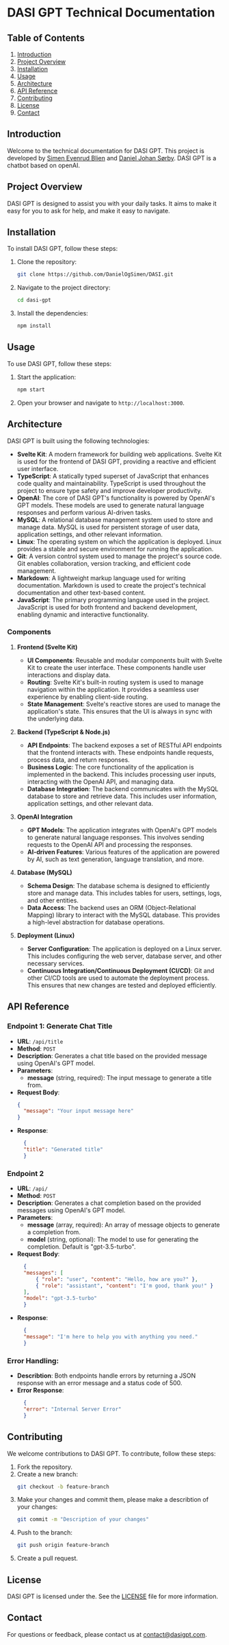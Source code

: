 # DASI GPT Technical Documentation

## Table of Contents
1. [Introduction](#introduction)
2. [Project Overview](#project-overview)
3. [Installation](#installation)
4. [Usage](#usage)
5. [Architecture](#architecture)
6. [API Reference](#api-reference)
7. [Contributing](#contributing)
8. [License](#license)
9. [Contact](#contact)

## Introduction
Welcome to the technical documentation for DASI GPT. This project is developed by [Simen Evenrud Blien](https://github.com/SimenBlien) and [Daniel Johan Sørby](https://github.com/DanielJSorby). DASI GPT is a chatbot based on openAI.

## Project Overview
DASI GPT is designed to assist you with your daily tasks. It aims to make it easy for you to ask for help, and make it easy to navigate. 

## Installation
To install DASI GPT, follow these steps:

1. Clone the repository:
    ```sh
    git clone https://github.com/DanielOgSimen/DASI.git
    ```
2. Navigate to the project directory:
    ```sh
    cd dasi-gpt
    ```
3. Install the dependencies:
    ```sh
    npm install
    ```

## Usage
To use DASI GPT, follow these steps:

1. Start the application:
    ```sh
    npm start
    ```
2. Open your browser and navigate to `http://localhost:3000`.

## Architecture
DASI GPT is built using the following technologies:
- **Svelte Kit**: A modern framework for building web applications. Svelte Kit is used for the frontend of DASI GPT, providing a reactive and efficient user interface.
- **TypeScript**: A statically typed superset of JavaScript that enhances code quality and maintainability. TypeScript is used throughout the project to ensure type safety and improve developer productivity.
- **OpenAI**: The core of DASI GPT's functionality is powered by OpenAI's GPT models. These models are used to generate natural language responses and perform various AI-driven tasks.
- **MySQL**: A relational database management system used to store and manage data. MySQL is used for persistent storage of user data, application settings, and other relevant information.
- **Linux**: The operating system on which the application is deployed. Linux provides a stable and secure environment for running the application.
- **Git**: A version control system used to manage the project's source code. Git enables collaboration, version tracking, and efficient code management.
- **Markdown**: A lightweight markup language used for writing documentation. Markdown is used to create the project's technical documentation and other text-based content.
- **JavaScript**: The primary programming language used in the project. JavaScript is used for both frontend and backend development, enabling dynamic and interactive functionality.

### Components
1. **Frontend (Svelte Kit)**
   - **UI Components**: Reusable and modular components built with Svelte Kit to create the user interface. These components handle user interactions and display data.
   - **Routing**: Svelte Kit's built-in routing system is used to manage navigation within the application. It provides a seamless user experience by enabling client-side routing.
   - **State Management**: Svelte's reactive stores are used to manage the application's state. This ensures that the UI is always in sync with the underlying data.

2. **Backend (TypeScript & Node.js)**
   - **API Endpoints**: The backend exposes a set of RESTful API endpoints that the frontend interacts with. These endpoints handle requests, process data, and return responses.
   - **Business Logic**: The core functionality of the application is implemented in the backend. This includes processing user inputs, interacting with the OpenAI API, and managing data.
   - **Database Integration**: The backend communicates with the MySQL database to store and retrieve data. This includes user information, application settings, and other relevant data.

3. **OpenAI Integration**
   - **GPT Models**: The application integrates with OpenAI's GPT models to generate natural language responses. This involves sending requests to the OpenAI API and processing the responses.
   - **AI-driven Features**: Various features of the application are powered by AI, such as text generation, language translation, and more.

4. **Database (MySQL)**
   - **Schema Design**: The database schema is designed to efficiently store and manage data. This includes tables for users, settings, logs, and other entities.
   - **Data Access**: The backend uses an ORM (Object-Relational Mapping) library to interact with the MySQL database. This provides a high-level abstraction for database operations.

5. **Deployment (Linux)**
   - **Server Configuration**: The application is deployed on a Linux server. This includes configuring the web server, database server, and other necessary services.
   - **Continuous Integration/Continuous Deployment (CI/CD)**: Git and other CI/CD tools are used to automate the deployment process. This ensures that new changes are tested and deployed efficiently.


## API Reference

### Endpoint 1: Generate Chat Title
- **URL**: `/api/title`
- **Method**: `POST`
- **Description**: Generates a chat title based on the provided message using OpenAI's GPT model.
- **Parameters**:
  - **message** (string, required): The input message to generate a title from.
- **Request Body**:
  ```json
  {
    "message": "Your input message here"
  }
- **Response**: 
  ```json
    {
    "title": "Generated title"
    }

### Endpoint 2
- **URL**: `/api/`
- **Method**: `POST`
- **Description**: Generates a chat completion based on the provided messages using OpenAI's GPT model.
- **Parameters**:
    - **message** (array, required): An array of message objects to generate a completion from.
    - **model** (string, optional): The model to use for generating the completion. Default is "gpt-3.5-turbo".
- **Request Body**:
  ```json
    {
    "messages": [
        { "role": "user", "content": "Hello, how are you?" },
        { "role": "assistant", "content": "I'm good, thank you!" }
    ],
    "model": "gpt-3.5-turbo"
    }
- **Response**: 
  ```json
    {
    "message": "I'm here to help you with anything you need."
    }
### Error Handling:
- **Describtion**: Both endpoints handle errors by returning a JSON response with an error message and a status code of 500.
- **Error Response**:
  ```json
    {
    "error": "Internal Server Error"
    }

## Contributing
We welcome contributions to DASI GPT. To contribute, follow these steps:

1. Fork the repository.
2. Create a new branch:
    ```sh
    git checkout -b feature-branch
    ```
3. Make your changes and commit them, please make a describtion of your changes:
    ```sh
    git commit -m "Description of your changes"
    ```
4. Push to the branch:
    ```sh
    git push origin feature-branch
    ```
5. Create a pull request.

## License
DASI GPT is licensed under the. See the [LICENSE](LICENSE) file for more information.

## Contact
For questions or feedback, please contact us at [contact@dasigpt.com](mailto:contact@dasigpt.com).